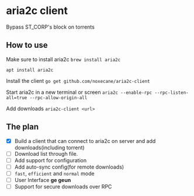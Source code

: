 # aria2c client
Bypass ST_CORP's block on torrents

## How to use

Make sure to install aria2c
`brew install aria2c`

`apt install aria2c`

Install the client
`go get github.com/noxecane/aria2c-client`

Start aria2c in a new terminal or screen
`aria2c --enable-rpc --rpc-listen-all=true --rpc-allow-origin-all`

Add downloads
`aria2c-client <url>`

## The plan
- [x] Build a client that can connect to aria2c on server and add downloads(including torrent)
- [ ] Download list through file. 
- [ ] Add support for configuration
- [ ] Add auto-sync config(for remote downloads)
- [ ] `fast`, `efficient` and `normal` mode
- [ ] User Interface **ge geun**
- [ ] Support for secure downloads over RPC
